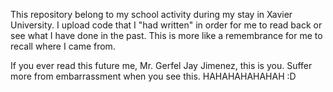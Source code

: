 This repository belong to my school activity during my stay in Xavier University. 
I upload code that I "had written" in order for me to read back or see what I have done in the past. 
This is more like a remembrance for me to recall where I came from.

If you ever read this future me, Mr. Gerfel Jay Jimenez, this is you. 
Suffer more from embarrassment when you see this.
HAHAHAHAHAHAH :D
